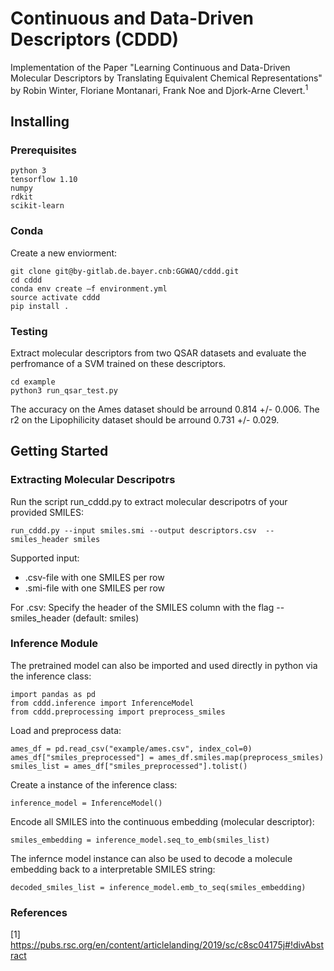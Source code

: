 # Continuous and Data-Driven Descriptors (CDDD)

Implementation of the Paper "Learning Continuous and Data-Driven Molecular
Descriptors by Translating Equivalent Chemical Representations" by Robin Winter, Floriane Montanari, Frank Noe and Djork-Arne Clevert.<sup>1</sup>



## Installing

### Prerequisites
```
python 3
tensorflow 1.10
numpy
rdkit
scikit-learn
```
### Conda
Create a new enviorment:
```
git clone git@by-gitlab.de.bayer.cnb:GGWAQ/cddd.git
cd cddd
conda env create –f environment.yml
source activate cddd
pip install .
```

### Testing
Extract molecular descriptors from two QSAR datasets and evaluate the perfromance of a SVM trained on these descriptors.
```
cd example
python3 run_qsar_test.py
```
The accuracy on the Ames dataset should be arround 0.814 +/- 0.006.
The r2 on the Lipophilicity dataset should be arround 0.731 +/- 0.029.

## Getting Started
### Extracting Molecular Descripotrs
Run the script run_cddd.py to extract molecular descripotrs of your provided SMILES:
```
run_cddd.py --input smiles.smi --output descriptors.csv  --smiles_header smiles
```
Supported input: 
  * .csv-file with one SMILES per row
  * .smi-file with one SMILES per row

For .csv: Specify the header of the SMILES column with the flag --smiles_header (default: smiles)

### Inference Module
The pretrained model can also be imported and used directly in python via the inference class:
```
import pandas as pd
from cddd.inference import InferenceModel
from cddd.preprocessing import preprocess_smiles
```
Load and preprocess data:
```
ames_df = pd.read_csv("example/ames.csv", index_col=0)
ames_df["smiles_preprocessed"] = ames_df.smiles.map(preprocess_smiles)
smiles_list = ames_df["smiles_preprocessed"].tolist()
```
Create a instance of the inference class:
```
inference_model = InferenceModel()
```
Encode all SMILES into the continuous embedding (molecular descriptor):
```
smiles_embedding = inference_model.seq_to_emb(smiles_list)
```
The infernce model instance can also be used to decode a molecule embedding back to a interpretable SMILES string:
```
decoded_smiles_list = inference_model.emb_to_seq(smiles_embedding)
```
### References
[1] https://pubs.rsc.org/en/content/articlelanding/2019/sc/c8sc04175j#!divAbstract


